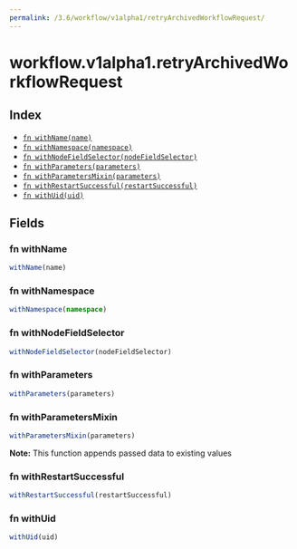 ```yaml
---
permalink: /3.6/workflow/v1alpha1/retryArchivedWorkflowRequest/
---
```


# workflow.v1alpha1.retryArchivedWorkflowRequest



## Index

* [`fn withName(name)`](#fn-withname)
* [`fn withNamespace(namespace)`](#fn-withnamespace)
* [`fn withNodeFieldSelector(nodeFieldSelector)`](#fn-withnodefieldselector)
* [`fn withParameters(parameters)`](#fn-withparameters)
* [`fn withParametersMixin(parameters)`](#fn-withparametersmixin)
* [`fn withRestartSuccessful(restartSuccessful)`](#fn-withrestartsuccessful)
* [`fn withUid(uid)`](#fn-withuid)

## Fields

### fn withName

```ts
withName(name)
```



### fn withNamespace

```ts
withNamespace(namespace)
```



### fn withNodeFieldSelector

```ts
withNodeFieldSelector(nodeFieldSelector)
```



### fn withParameters

```ts
withParameters(parameters)
```



### fn withParametersMixin

```ts
withParametersMixin(parameters)
```



**Note:** This function appends passed data to existing values

### fn withRestartSuccessful

```ts
withRestartSuccessful(restartSuccessful)
```



### fn withUid

```ts
withUid(uid)
```

